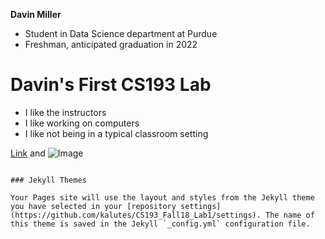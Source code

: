 **Davin Miller**
- Student in Data Science department at Purdue
- Freshman, anticipated graduation in 2022

# Davin's First CS193 Lab
- I like the instructors
- I like working on computers
- I like not being in a typical classroom setting

[Link](url) and ![Image](src)
```

### Jekyll Themes

Your Pages site will use the layout and styles from the Jekyll theme you have selected in your [repository settings](https://github.com/kalutes/CS193_Fall18_Lab1/settings). The name of this theme is saved in the Jekyll `_config.yml` configuration file.
